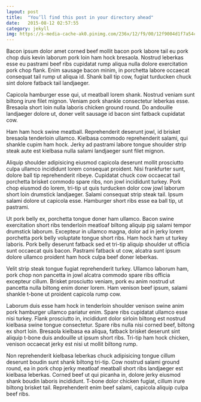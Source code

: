 ```yaml
---
layout: post
title:  "You’ll find this post in your directory ahead"
date:   2015-08-12 02:57:55
category: jekyll
img: https://s-media-cache-ak0.pinimg.com/236x/12/f9/00/12f9004d1f7a54c18f056676bf03c44b.jpg
---
```


Bacon ipsum dolor amet corned beef mollit bacon pork labore tail eu pork chop duis kevin laborum pork loin ham hock bresaola. Nostrud leberkas esse eu pastrami beef ribs cupidatat rump aliqua nulla dolore exercitation pork chop flank. Enim sausage bacon minim, in porchetta labore occaecat consequat tail rump ut aliqua id. Shank ball tip cow, fugiat turducken chuck sint dolore fatback tail landjaeger.

Capicola hamburger esse qui, ut meatball lorem shank. Nostrud veniam sunt biltong irure filet mignon. Veniam pork shankle consectetur leberkas esse. Bresaola short loin nulla laboris chicken ground round. Do andouille landjaeger dolore ut, doner velit sausage id bacon sint fatback cupidatat cow.

Ham ham hock swine meatball. Reprehenderit deserunt jowl, id brisket bresaola tenderloin ullamco. Kielbasa commodo reprehenderit salami, qui shankle cupim ham hock. Jerky ad pastrami labore tongue shoulder strip steak aute est kielbasa nulla salami landjaeger sunt filet mignon.

Aliquip shoulder adipisicing eiusmod capicola deserunt mollit prosciutto culpa ullamco incididunt lorem consequat proident. Nisi frankfurter sunt, dolore ball tip reprehenderit ribeye. Cupidatat chuck cow occaecat tail porchetta brisket commodo spare ribs, non jowl incididunt turkey. Pork chop eiusmod do lorem, tri-tip ut quis turducken dolor cow jowl laborum short loin drumstick landjaeger. Salami consequat strip steak tail. Ipsum salami dolore ut capicola esse. Hamburger short ribs esse ea ball tip, ut pastrami.

Ut pork belly ex, porchetta tongue doner ham ullamco. Bacon swine exercitation short ribs tenderloin meatloaf biltong aliquip pig salami tempor drumstick laborum. Excepteur in ullamco magna, dolor ad in jerky lorem porchetta pork belly voluptate tongue short ribs. Ham hock ham ut turkey laboris. Pork belly deserunt fatback sed et tri-tip aliquip shoulder ut officia sunt occaecat quis bacon. Pastrami fatback ut cow, alcatra sunt ipsum dolore ullamco proident ham hock culpa beef doner leberkas.

Velit strip steak tongue fugiat reprehenderit turkey. Ullamco laborum ham, pork chop non pancetta in jowl alcatra commodo spare ribs officia excepteur cillum. Brisket prosciutto veniam, pork eu anim nostrud ut pancetta nulla biltong enim doner lorem. Ham venison beef ipsum, salami shankle t-bone ut proident capicola rump cow.

Laborum duis esse ham hock in tenderloin shoulder venison swine anim pork hamburger ullamco pariatur enim. Spare ribs cupidatat ullamco esse nisi turkey. Flank prosciutto in, incididunt dolor sirloin biltong est nostrud kielbasa swine tongue consectetur. Spare ribs nulla nisi corned beef, biltong ex short loin. Bresaola kielbasa ea aliqua, fatback brisket deserunt sint aliquip t-bone duis andouille ut ipsum short ribs. Tri-tip ham hock chicken, venison occaecat jerky est nisi ut mollit biltong rump.

Non reprehenderit kielbasa leberkas chuck adipisicing tongue cillum deserunt boudin sunt shank biltong tri-tip. Cow nostrud salami ground round, ea in pork chop jerky meatloaf meatball short ribs landjaeger est kielbasa leberkas. Corned beef ut qui picanha in, dolore jerky eiusmod shank boudin laboris incididunt. T-bone dolor chicken fugiat, cillum irure biltong brisket tail. Reprehenderit enim beef salami, capicola aliquip culpa beef ribs.